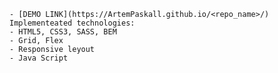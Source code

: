     - [DEMO LINK](https://ArtemPaskall.github.io/<repo_name>/)
    Implementeated technologies:
    - HTML5, CSS3, SASS, BEM
    - Grid, Flex
    - Responsive leyout
    - Java Script
